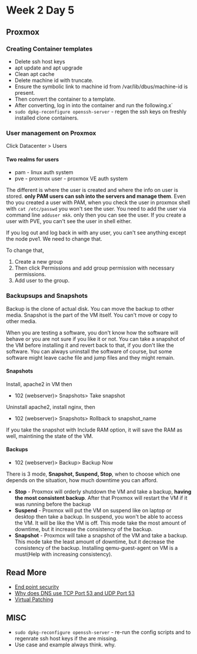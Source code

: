 # Week 2 Day 5

## Proxmox

### Creating Container templates

* Delete ssh host keys
* apt update and apt upgrade
* Clean apt cache
* Delete machine id with truncate.
* Ensure the symbolic link to machine id from /var/lib/dbus/machine-id is present.
* Then convert the container to a template.
* After converting, log in into the container and run the following.x`
* `sudo dpkg-reconfigure openssh-server` - regen the ssh keys on freshly installed clone containers.

### User management on Proxmox

Click Datacenter > Users

#### Two realms for users

* pam - linux auth system
* pve - proxmox user - proxmox VE auth system

The different is where the user is created and where the info on user is stored. **only PAM users can ssh into the servers and manage them**.
Even tho you created a user with PAM, when you check the user in proxmox shell with `cat /etc/passwd` you won't see the user. You need to add the user via command line `adduser mkk`. only then you can see the user. If you create a user with PVE, you can't see the user in shell either.

If you log out and log back in with any user, you can't see anything except the node pve1.
We need to change that.

To change that,

1. Create a new group
2. Then click Permissions and add group permission with necessary permissions.
3. Add user to the group.

### Backupsups and Snapshots

Backup is the clone of actual disk. You can move the backup to other media.
Snapshot is the part of the VM itself. You can't move or copy to other media.

When you are testing a software, you don't know how the software will behave or you are not sure if you like it or not. You can take a snapshot of the VM before installing it and revert back to that, if you don't like the software. You can always uninstall the software of course, but some software might leave cache file and jump files and they might remain.

#### Snapshots

Install, apache2 in VM then

* 102 (webserver)> Snapshots> Take snapshot

Uninstall apache2, install nginx, then

* 102 (webserver)> Snapshots> Rollback to snapshot_name

If you take the snapshot with Include RAM option, it will save the RAM as well, maintining the state of the VM.

#### Backups

* 102 (webserver)> Backup> Backup Now

There is 3 mode, **Snapshot, Suspend, Stop**, when to choose which one depends on the situation, how much downtime you can afford.

* **Stop** - Proxmox will orderly shutdown the VM and take a backup, **having the most consistent backup**. After that Proxmox will restart the VM if it was running before the backup
* **Suspend** - Proxmox will put the VM on suspend like on laptop or desktop then take a backup. In suspend, you won't be able to access the VM. It will be like the VM is off. This mode take the most amount of downtime, but it increase the consistency of the backup.
* **Snapshot** - Proxmox will take a snapshot of the VM and take a backup. This mode take the least amount of downtime, but it decrease the consistency of the backup. Installing qemu-guest-agent on VM is a must(Help with increasing consistency).

## Read More

* [End point security](https://www.fortinet.com/resources/cyberglossary/what-is-endpoint-security)
* [Why does DNS use TCP Port 53 and UDP Port 53](https://www.techtarget.com/searchnetworking/tip/Why-does-DNS-use-TCP-Port-53-and-UDP-Port-53)
* [Virtual Patching](https://www.indusface.com/learning/what-is-virtual-patching/)

## MISC

* `sudo dpkg-reconfigure openssh-server` - re-run the config scripts and to regenrate ssh host keys if the are missing.
* Use case and example always think. why.